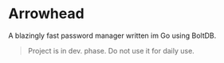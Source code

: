 # Arrowhead

A blazingly fast password manager written im Go using BoltDB.

> Project is in dev. phase. Do not use it for daily use.
